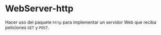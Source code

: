 # WebServer-http
Hacer uso del paquete `http` para implementar un servidor Web que reciba peticiones `GET` y `POST`.
